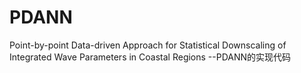 # PDANN
Point-by-point Data-driven Approach for Statistical Downscaling of  Integrated Wave Parameters in Coastal Regions --PDANN的实现代码
